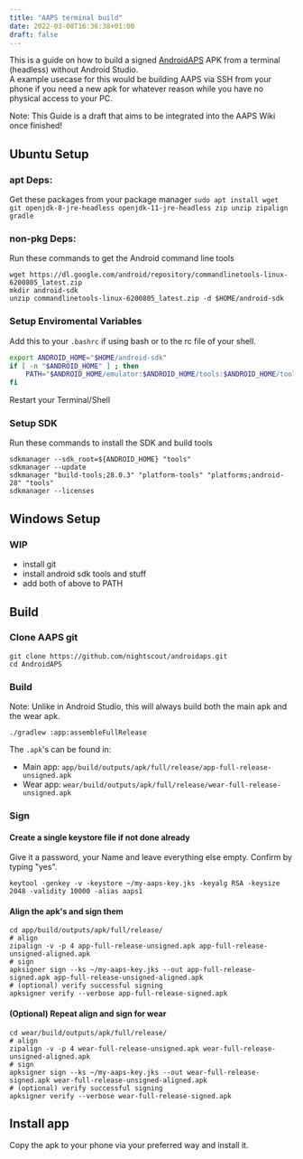 ```yaml
---
title: "AAPS terminal build"
date: 2022-03-08T16:36:38+01:00
draft: false
---
```


This is a guide on how to build a signed [AndroidAPS](https://androidaps.readthedocs.io) APK from a terminal (headless) without Android Studio.  
A example usecase for this would be building AAPS via SSH from your phone if you need a new apk for whatever reason while you have no physical access to your PC.

Note: This Guide is a draft that aims to be integrated into the AAPS Wiki once finished!

## Ubuntu Setup

### apt Deps: 
Get these packages from your package manager
`sudo apt install wget git openjdk-8-jre-headless openjdk-11-jre-headless zip unzip zipalign gradle`

### non-pkg Deps: 
Run these commands to get the Android command line tools
```
wget https://dl.google.com/android/repository/commandlinetools-linux-6200805_latest.zip
mkdir android-sdk
unzip commandlinetools-linux-6200805_latest.zip -d $HOME/android-sdk
```

### Setup Enviromental Variables
Add this to your `.bashrc` if using bash or to the rc file of your shell.
```bash
export ANDROID_HOME="$HOME/android-sdk"
if [ -n "$ANDROID_HOME" ] ; then
	PATH="$ANDROID_HOME/emulator:$ANDROID_HOME/tools:$ANDROID_HOME/tools/bin:$ANDROID_HOME/platform-tools:$PATH"
fi
```
Restart your Terminal/Shell

### Setup SDK
Run these commands to install the SDK and build tools
```
sdkmanager --sdk_root=${ANDROID_HOME} "tools"
sdkmanager --update
sdkmanager "build-tools;28.0.3" "platform-tools" "platforms;android-28" "tools"
sdkmanager --licenses
```


## Windows Setup

### WIP
- install git
- install android sdk tools and stuff
- add both of above to PATH


## Build

### Clone AAPS git
```
git clone https://github.com/nightscout/androidaps.git
cd AndroidAPS
```

### Build
Note: Unlike in Android Studio, this will always build both the main apk and the wear apk.
```
./gradlew :app:assembleFullRelease
```
The `.apk`'s can be found in:
- Main app: `app/build/outputs/apk/full/release/app-full-release-unsigned.apk`
- Wear app: `wear/build/outputs/apk/full/release/wear-full-release-unsigned.apk`

### Sign
#### Create a single keystore file if not done already
Give it a password, your Name and leave everything else empty. Confirm by typing "yes".
```
keytool -genkey -v -keystore ~/my-aaps-key.jks -keyalg RSA -keysize 2048 -validity 10000 -alias aaps1
```

#### Align the apk's and sign them
```
cd app/build/outputs/apk/full/release/
# align
zipalign -v -p 4 app-full-release-unsigned.apk app-full-release-unsigned-aligned.apk
# sign
apksigner sign --ks ~/my-aaps-key.jks --out app-full-release-signed.apk app-full-release-unsigned-aligned.apk
# (optional) verify successful signing
apksigner verify --verbose app-full-release-signed.apk
```

#### (Optional) Repeat align and sign for wear
```
cd wear/build/outputs/apk/full/release/
# align
zipalign -v -p 4 wear-full-release-unsigned.apk wear-full-release-unsigned-aligned.apk
# sign
apksigner sign --ks ~/my-aaps-key.jks --out wear-full-release-signed.apk wear-full-release-unsigned-aligned.apk
# (optional) verify successful signing
apksigner verify --verbose wear-full-release-signed.apk
```

## Install app
Copy the apk to your phone via your preferred way and install it.
